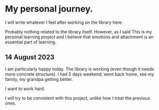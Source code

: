 # My personal journey.

I will write whatever I feel after working on the library here.

Probably nothing related to the library itself. However, as I said
This is my personal learning project and I believe that emotions
and attachment is an essential part of learning.

## 14 August 2023

I am particularly happy today. The library is working (even though it needs more concrete structure).
I had 5 days weekend; went back home, see my family, my grandpa getting better.

I want to work hard.

I will try to be consistent with this project, unlike how I treat
the previous ones.